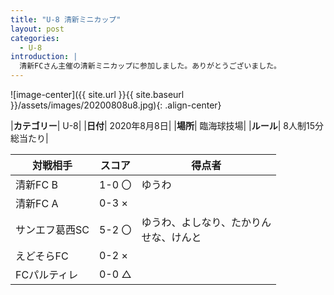 ```yaml
---
title: "U-8 清新ミニカップ"
layout: post
categories:
  - U-8
introduction: |
  清新FCさん主催の清新ミニカップに参加しました。ありがとうございました。 
---
```


![image-center]({{ site.url }}{{ site.baseurl }}/assets/images/20200808u8.jpg){: .align-center}

|**カテゴリー**| U-8|
|**日付**| 2020年8月8日|
|**場所**| 臨海球技場|
|**ルール**| 8人制15分総当たり|


|対戦相手|スコア|得点者|
|----|---|----|
|清新FC B|1-0 〇|ゆうわ|
|清新FC A|0-3 ×||
|サンエフ葛西SC |5-2 〇|ゆうわ、よしなり、たかりん<br>せな、けんと|
|えどそらFC|0-2 ×||
|FCパルティレ|0-0 △||
